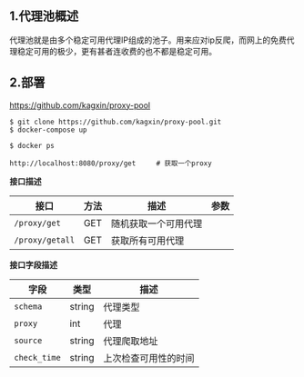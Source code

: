 ## 1.代理池概述

代理池就是由多个稳定可用代理IP组成的池子。用来应对ip反爬，而网上的免费代理稳定可用的极少，更有甚者连收费的也不都是稳定可用。



## 2.部署

https://github.com/kagxin/proxy-pool

```shell
$ git clone https://github.com/kagxin/proxy-pool.git
$ docker-compose up

$ docker ps
```

```shell
http://localhost:8080/proxy/get     # 获取一个proxy
```

**接口描述**

| 接口            | 方法 | 描述                 | 参数 |
| --------------- | ---- | -------------------- | ---- |
| `/proxy/get`    | GET  | 随机获取一个可用代理 |      |
| `/proxy/getall` | GET  | 获取所有可用代理     |      |



**接口字段描述**

| 字段         | 类型   | 描述                 |
| ------------ | ------ | -------------------- |
| `schema`     | string | 代理类型             |
| `proxy`      | int    | 代理                 |
| `source`     | string | 代理爬取地址         |
| `check_time` | string | 上次检查可用性的时间 |